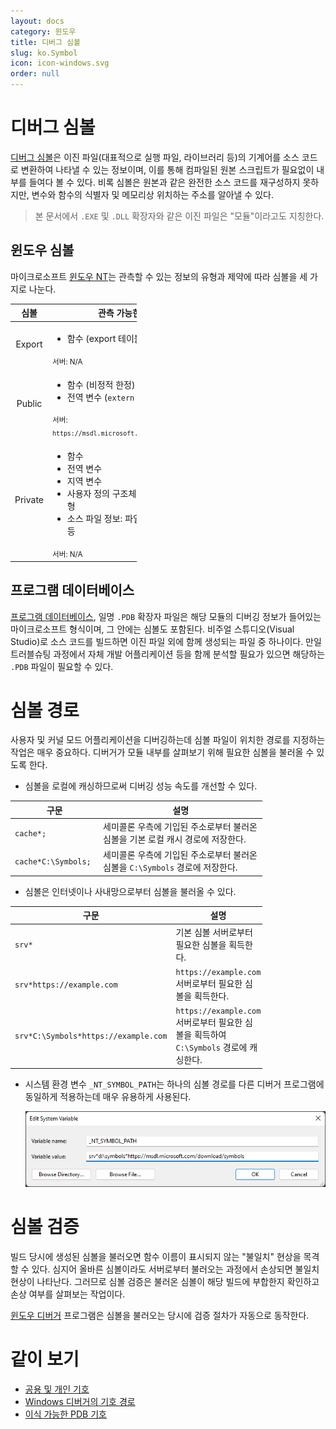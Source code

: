 ```yaml
---
layout: docs
category: 윈도우
title: 디버그 심볼
slug: ko.Symbol
icon: icon-windows.svg
order: null
---
```

# 디버그 심볼
[디버그 심볼](https://ko.wikipedia.org/wiki/디버그_심볼)은 이진 파일(대표적으로 실행 파일, 라이브러리 등)의 기계어를 소스 코드로 변환하여 나타낼 수 있는 정보이며, 이를 통해 컴파일된 원본 스크립트가 필요없이 내부를 들여다 볼 수 있다. 비록 심볼은 원본과 같은 완전한 소스 코드를 재구성하지 못하지만, 변수와 함수의 식별자 및 메모리상 위치하는 주소를 알아낼 수 있다.

> 본 문서에서 `.EXE` 및 `.DLL` 확장자와 같은 이진 파일은 "모듈"이라고도 지칭한다.

## 윈도우 심볼
마이크로소프트 [윈도우 NT](ko.WindowsNT)는 관측할 수 있는 정보의 유형과 제약에 따라 심볼을 세 가지로 나눈다.

<table style="table-layout: fixed; width: 40%;">
<thead>
<tr><th style="text-align: center; width: 20%;">심볼</th><th>관측 가능한 데이터</th></tr>
</thead>
<tbody>
<tr><td style="text-align: center;">Export</td><td><ul><li>함수 (export 테이블 한정)</li></ul><sub>서버: N/A</sub></td></tr>
<tr><td style="text-align: center;">Public</td><td><ul><li>함수 (비정적 한정)</li><li>전역 변수 (<code>extern</code> 한정)</li></ul><sub>서버: <code>https://msdl.microsoft.com/download/symbols</code></sub></td></tr>
<tr><td style="text-align: center;">Private</td><td><ul><li>함수</li><li>전역 변수</li><li>지역 변수</li><li>사용자 정의 구조체, 클래스, 그리고 자료형</li><li>소스 파일 정보: 파일명, 줄번호, 기타 등등</li></ul><sub>서버: N/A</sub></td></tr>
</tbody>
</table>

## 프로그램 데이터베이스
[프로그램 데이터베이스](https://en.wikipedia.org/wiki/Program_database), 일명 `.PDB` 확장자 파일은 해당 모듈의 디버깅 정보가 들어있는 마이크로소프트 형식이며, 그 안에는 심볼도 포함된다. 비주얼 스튜디오(Visual Studio)로 소스 코드를 빌드하면 이진 파일 외에 함께 생성되는 파일 중 하나이다. 만일 트러블슈팅 과정에서 자체 개발 어플리케이션 등을 함께 분석할 필요가 있으면 해당하는 `.PDB` 파일이 필요할 수 있다.

# 심볼 경로
사용자 및 커널 모드 어플리케이션을 디버깅하는데 심볼 파일이 위치한 경로를 지정하는 작업은 매우 중요하다. 디버거가 모듈 내부를 살펴보기 위해 필요한 심볼을 불러올 수 있도록 한다.

* 심볼을 로컬에 캐싱하므로써 디버깅 성능 속도를 개선할 수 있다.

<table style="table-layout: fixed; width: 80%">
<thead><tr><th style="width: 35%;">구문</th><th>설명</th></tr></thead>
<tbody>
<tr><td><code>cache*;</code></td><td>세미콜론 우측에 기입된 주소로부터 불러온 심볼을 기본 로컬 캐시 경로에 저장한다.</td></tr>
<tr><td><code>cache*C:\Symbols;</code></td><td>세미콜론 우측에 기입된 주소로부터 불러온 심볼을 <code>C:\Symbols</code> 경로에 저장한다.</td></tr>
</tbody>
</table>

* 심볼은 인터넷이나 사내망으로부터 심볼을 불러올 수 있다.

<table style="table-layout: fixed; width: 80%">
<thead><tr><th style="width: 35%;">구문</th><th>설명</th></tr></thead>
<tbody>
<tr><td><code>srv*</code></td><td>기본 심볼 서버로부터 필요한 심볼을 획득한다.</td></tr>
<tr><td><code>srv*https://example.com</code></td><td><code>https://example.com</code> 서버로부터 필요한 심볼을 획득한다.</td></tr>
<tr><td><code>srv*C:\Symbols*https://example.com</code></td><td><code>https://example.com</code> 서버로부터 필요한 심볼을 획득하여 <code>C:\Symbols</code> 경로에 캐싱한다.</td></tr>
</tbody>
</table>

* 시스템 환경 변수 `_NT_SYMBOL_PATH`는 하나의 심볼 경로를 다른 디버거 프로그램에 동일하게 적용하는데 매우 유용하게 사용된다.

    ![환경 변수<code>_NT_SYMBOL_PATH</code>의 예시](/images/docs/windbg/windbg_setting_symbol.png)

# 심볼 검증
빌드 당시에 생성된 심볼을 불러오면 함수 이름이 표시되지 않는 "불일치" 현상을 목격할 수 있다. 심지어 올바른 심볼이라도 서버로부터 불러오는 과정에서 손상되면 불일치 현상이 나타난다. 그러므로 심볼 검증은 불러온 심볼이 해당 빌드에 부합한지 확인하고 손상 여부를 살펴보는 작업이다.

[윈도우 디버거](ko.WinDbg) 프로그램은 심볼을 불러오는 당시에 검증 절차가 자동으로 동작한다.

# 같이 보기
* [공용 및 개인 기호](https://docs.microsoft.com/en-us/windows-hardware/drivers/debugger/public-and-private-symbols)
* [Windows 디버거의 기호 경로](https://docs.microsoft.com/en-us/windows-hardware/drivers/debugger/symbol-path)
* [이식 가능한 PDB 기호](https://docs.microsoft.com/en-us/windows-hardware/drivers/debugger/symbols-portable-pdb)
